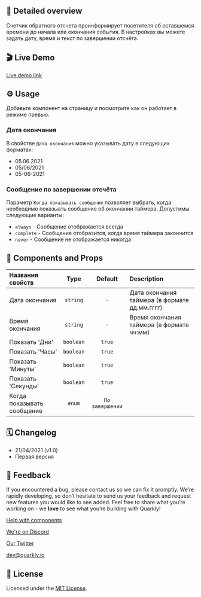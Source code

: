 ## 📖 Detailed overview

Счетчик обратного отсчета проинформирует посетителя об оставшемся времени до начала или окончания события.
В настройках вы можете задать дату, время и текст по завершении отсчёта.

## 🎬 Live Demo

[Live demo link](https://quarkly-catalog.netlify.app/timer/)

## ⚙️ Usage

Добавьте компонент на страницу и посмотрите как он работает в режиме превью.

### Дата окончания

В свойстве `Дата окончания` можно указывать дату в следующих форматах:

-   05.06.2021
-   05/06/2021
-   05-06-2021

### Сообщение по завершении отсчёта

Параметр `Когда показывать сообщение` позволяет выбрать, когда необходимо показыать сообщение об окончании таймера.
Допустимы следующие варианты:

-   `always` - Сообщение отображается всегда
-   `complete` - Сообщение отобразится, когда время таймера закончится
-   `never` - Сообщение не отображается никогда

## 🧩 Components and Props

| Названия свойств           |   Type    |     Default     | Description                                   |
| :------------------------- | :-------: | :-------------: | :-------------------------------------------- |
| Дата окончания             | `string`  |       `-`       | Дата окончания таймера (в формате дд.мм.гггг) |
| Время окончания            | `string`  |       `-`       | Время окончания таймера (в формате чч:мм)     |
| Показать 'Дни'             | `boolean` |     `true`      |                                               |
| Показать 'Часы'            | `boolean` |     `true`      |                                               |
| Показать 'Минуты'          | `boolean` |     `true`      |                                               |
| Показать 'Секунды'         | `boolean` |     `true`      |                                               |
| Когда показывать сообщение |  `enum`   | `По завершении` |                                               |

## 🗓 Changelog

-   21/04/2021 (v1.0)
-   Первая версия

## 📮 Feedback

If you encountered a bug, please contact us so we can fix it promptly. We’re rapidly developing, so don’t hesitate to send us your feedback and request new features you would like to see added. Feel free to share what you’re working on - we **love** to see what you’re building with Quarkly!

[Help with components](https://community.quarkly.io/c/requests/11)

[We're on Discord](https://discord.gg/f9KhSMGX)

[Our Twitter](https://twitter.com/quarklyapp)

[dev@quarkly.io](mailto:dev@quarkly.io)

## 📝 License

Licensed under the [MIT License](./LICENSE).
